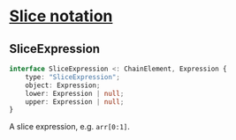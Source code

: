 # [Slice notation][proposal-slice-notation]

## SliceExpression

```ts
interface SliceExpression <: ChainElement, Expression {
    type: "SliceExpression";
    object: Expression;
    lower: Expression | null;
    upper: Expression | null;
}
```

A slice expression, e.g. `arr[0:1]`.

[proposal-slice-notation]: https://github.com/tc39/proposal-slice-notation
